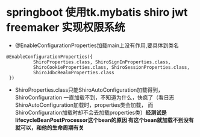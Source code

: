 # springboot 使用tk.mybatis shiro jwt freemaker 实现权限系统
-  @EnableConfigurationProperties加载main上没有作用,要具体到类名
```
@EnableConfigurationProperties({
          ShiroProperties.class, ShiroSignInProperties.class,
          ShiroCookieProperties.class, ShiroSessionProperties.class,
          ShiroJdbcRealmProperties.class
 })
```

-  ShiroProperties.class只能ShiroAutoConfiguration加载得到，ShiroConfiguration
一直加载不到，不知道为什么，快疯了（看日志ShiroAutoConfiguration加载时，properties类会加载，
而ShiroConfiguration加载时却不会去加载properties类）**经测试是lifecycleBeanPostProcessor这个bean的原因 有这个bean就加载不到没有就可以，和他的生命周期有关**